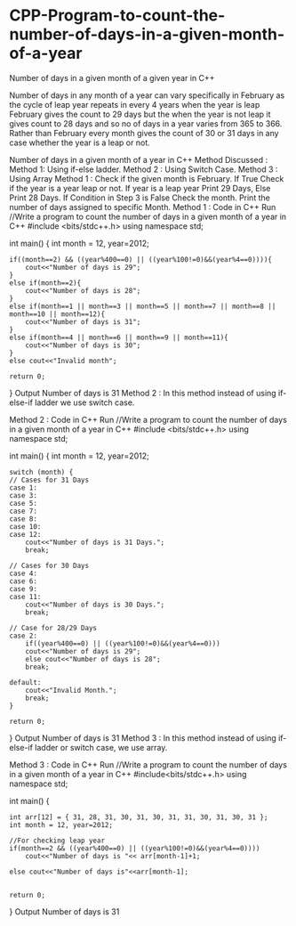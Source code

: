 # CPP-Program-to-count-the-number-of-days-in-a-given-month-of-a-year

Number of days in a given month of a given year in C++
 
Number of days in any month of a year can vary specifically in February as the cycle of leap year repeats in every 4 years when the year is leap February gives the count to 29 days but the when the year is not leap it gives count to 28 days and so no of days in a year varies from 365 to 366. 
Rather than February every month gives the count of 30 or 31 days in any case whether the year is a leap or not.

Number of days in a given month of a year in C++
Method Discussed :
Method 1: Using if-else ladder.
Method 2 : Using Switch Case.
Method 3 : Using Array
Method 1 :
Check if the given month is February. 
If True Check if the year is a year leap or not.
If year is a leap year Print 29 Days, Else Print 28 Days.
If Condition in Step 3 is False Check the month. 
Print the number of days assigned to specific Month.
Method 1 : Code in C++
Run
//Write a program to count the number of days in a given month of a year in C++
#include <bits/stdc++.h>
using namespace std;

int main()
{
    int month = 12, year=2012;
    
    if((month==2) && ((year%400==0) || ((year%100!=0)&&(year%4==0)))){
        cout<<"Number of days is 29";
    }
    else if(month==2){
        cout<<"Number of days is 28";
    }
    else if(month==1 || month==3 || month==5 || month==7 || month==8 || month==10 || month==12){
        cout<<"Number of days is 31";
    }
    else if(month==4 || month==6 || month==9 || month==11){
        cout<<"Number of days is 30";
    }
    else cout<<"Invalid month";
    
    return 0;
}
Output
Number of days is 31
Method 2 :
In this method instead of using if-else-if ladder we use switch case.

Method 2 : Code in C++
Run
//Write a program to count the number of days in a given month of a year in C++
#include <bits/stdc++.h>
using namespace std;

int main()
{
    int month = 12, year=2012;
    
    switch (month) {
    // Cases for 31 Days
    case 1:
    case 3:
    case 5:
    case 7:
    case 8:
    case 10:
    case 12:
        cout<<"Number of days is 31 Days.";
        break;
  
    // Cases for 30 Days
    case 4:
    case 6:
    case 9:
    case 11:
        cout<<"Number of days is 30 Days.";
        break;
  
    // Case for 28/29 Days
    case 2:
        if((year%400==0) || ((year%100!=0)&&(year%4==0)))
        cout<<"Number of days is 29";
        else cout<<"Number of days is 28";
        break;
  
    default:
        cout<<"Invalid Month.";
        break;
    }
    
    return 0;
}
Output
Number of days is 31
Method 3 :
In this method instead of using if-else-if ladder or switch case, we use array.

Method 3 : Code in C++
Run
//Write a program to count the number of days in a given month of a year in C++
#include<bits/stdc++.h>
using namespace std;

int main()
{
    
    int arr[12] = { 31, 28, 31, 30, 31, 30, 31, 31, 30, 31, 30, 31 };
    int month = 12, year=2012;
    
    //For checking leap year
    if(month==2 && ((year%400==0) || ((year%100!=0)&&(year%4==0))))
        cout<<"Number of days is "<< arr[month-1]+1;
    
    else cout<<"Number of days is"<<arr[month-1];
   
    
    return 0;
}
Output
Number of days is 31

